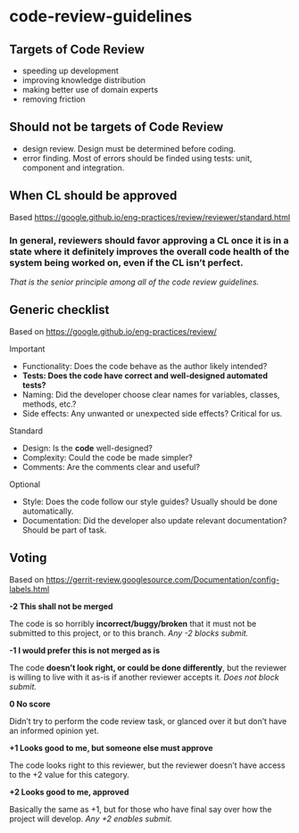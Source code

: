 # code-review-guidelines

## Targets of Code Review

- speeding up development
- improving knowledge distribution
- making better use of domain experts
- removing friction

## Should not be targets of Code Review

- design review. Design must be determined before coding.
- error finding. Most of errors should be finded using tests: unit, component and integration.

## When CL should be approved

Based https://google.github.io/eng-practices/review/reviewer/standard.html

### In general, reviewers should favor approving a CL once it is in a state where it definitely improves the overall code health of the system being worked on, even if the CL isn’t perfect.

*That is the senior principle among all of the code review guidelines.*

## Generic checklist

Based on https://google.github.io/eng-practices/review/

Important

- Functionality: Does the code behave as the author likely intended?
- **Tests: Does the code have correct and well-designed automated tests?**
- Naming: Did the developer choose clear names for variables, classes, methods, etc.?
- Side effects: Any unwanted or unexpected side effects? Critical for us.

Standard

- Design: Is the **code** well-designed?
- Complexity: Could the code be made simpler?
- Comments: Are the comments clear and useful?

Optional
- Style: Does the code follow our style guides? Usually should be done automatically.
- Documentation: Did the developer also update relevant documentation? Should be part of task.


## Voting 
Based on https://gerrit-review.googlesource.com/Documentation/config-labels.html

**-2 This shall not be merged**

The code is so horribly **incorrect/buggy/broken** that it must not be submitted to this project, or to this branch.
*Any -2 blocks submit.*

**-1 I would prefer this is not merged as is**

The code **doesn’t look right, or could be done differently**, but the reviewer is willing to live with it as-is if another reviewer accepts it.
*Does not block submit.*

**0 No score**

Didn’t try to perform the code review task, or glanced over it but don’t have an informed opinion yet.

**+1 Looks good to me, but someone else must approve**

The code looks right to this reviewer, but the reviewer doesn’t have access to the +2 value for this category.

**+2 Looks good to me, approved**

Basically the same as +1, but for those who have final say over how the project will develop.
*Any +2 enables submit.*

